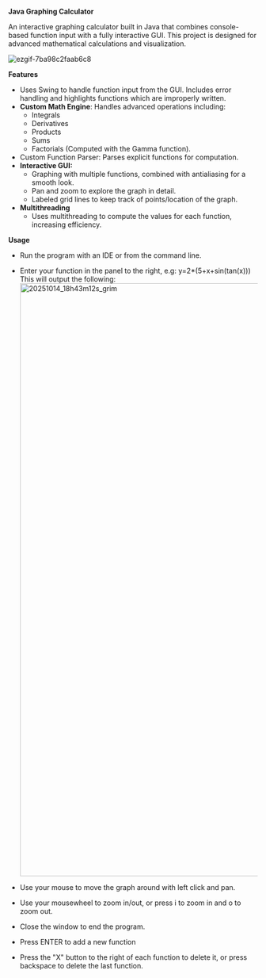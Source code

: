 **Java Graphing Calculator**

An interactive graphing calculator built in Java that combines console-based function input with a fully interactive GUI. This project is designed for advanced mathematical calculations and visualization. 

![ezgif-7ba98c2faab6c8](https://github.com/user-attachments/assets/c8b50ff8-4756-4dd1-b91c-27db69fc676c)

**Features**

- Uses Swing to handle function input from the GUI. Includes error handling and highlights functions which are improperly written.
- **Custom Math Engine**: Handles advanced operations including:
  - Integrals
  - Derivatives
  - Products
  - Sums
  - Factorials (Computed with the Gamma function).
- Custom Function Parser: Parses explicit functions for computation.  
- **Interactive GUI:**
  - Graphing with multiple functions, combined with antialiasing for a smooth look.
  - Pan and zoom to explore the graph in detail.
  - Labeled grid lines to keep track of points/location of the graph.
- **Multithreading**
  - Uses multithreading to compute the values for each function, increasing efficiency.

 **Usage**
 - Run the program with an IDE or from the command line.
 - Enter your function in the panel to the right, e.g:
    y=2*(5+x+sin(tan(x)))       This will output the following: <img width="1194" height="1196" alt="20251014_18h43m12s_grim" src="https://github.com/user-attachments/assets/35c33a21-6d53-4f83-8cb9-9a99b5199278" />

- Use your mouse to move the graph around with left click and pan. 
- Use your mousewheel to zoom in/out, or press i to zoom in and o to zoom out.
- Close the window to end the program.
- Press ENTER to add a new function
- Press the "X" button to the right of each function to delete it, or press backspace to delete the last function.
